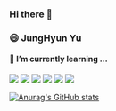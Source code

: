 ### Hi there 👋

### 😄 JungHyun Yu

#### 🌱 I’m currently learning ...
<img src="https://img.shields.io/badge/Android-3DDC84?style=flat-square&logo=Android&logoColor=white"/> <img src="https://img.shields.io/badge/Kotlin-7F52FF?style=flat-square&logo=Kotlin&logoColor=white"/>  <img src="https://img.shields.io/badge/Unity-black?style=flat-square&logo=Unity&logoColor=white"/>  <img src="https://img.shields.io/badge/C Sharp-239120?style=flat-square&logo=CSharp&logoColor=white"/>  <img src="https://img.shields.io/badge/C++-00599C?style=flat-square&logo=C&2B%2B&logoColor=white"/>  <img src="https://img.shields.io/badge/Spring-6DB33F?style=flat-square&logo=Spring&2B%2B&logoColor=white"/>

[![Anurag's GitHub stats](https://github-readme-stats.vercel.app/api?username=OliviaYJH&show_icons=true&theme=highcontrast)](https://github.com/anuraghazra/github-readme-stats)


<!--
**OliviaYJH/OliviaYJH** is a ✨ _special_ ✨ repository because its `README.md` (this file) appears on your GitHub profile.

Here are some ideas to get you started:

- 🔭 I’m currently working on ...
- 🌱 I’m currently learning ...
- 👯 I’m looking to collaborate on ...
- 🤔 I’m looking for help with ...
- 💬 Ask me about ...
- 📫 How to reach me: ...
- 😄 Pronouns: ...
- ⚡ Fun fact: ...
https://img.shields.io/badge/<LABEL>-<MESSAGE>-<COLOR> 형태로
-->
